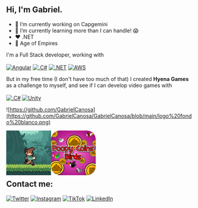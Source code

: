 ## Hi, I'm Gabriel.

- 🔭 I’m currently working on Capgemini
- 🌱 I’m currently learning more than I can handle! 😱
- ❤️ .NET
- 🤟  Age of Empires

I'm a Full Stack developer, working with  
</br>
[![Angular](https://img.shields.io/badge/angular-FF0000?style=for-the-badge&logo=angular&logoColor=white&labelColor=101010)]()
[![.C#](https://img.shields.io/badge/csharp-9146FF?style=for-the-badge&logo=csharp&logoColor=white&labelColor=101010)]()
[![.NET](https://img.shields.io/badge/dotnet-9146FF?style=for-the-badge&logo=dotnet&logoColor=white&labelColor=101010)]()
[![AWS](https://img.shields.io/badge/AWS-FA7343?style=for-the-badge&logo=amazon-aws&logoColor=white&labelColor=101010)]()
</br>

But in my free time (I don't have too much of that) I created **Hyena Games** as a challenge to myself, and see if I can develop video games with  
</br>
[![.C#](https://img.shields.io/badge/csharp-9146FF?style=for-the-badge&logo=csharp&logoColor=white&labelColor=101010)]()
[![Unity](https://img.shields.io/badge/unity-232F3E?style=for-the-badge&logo=unity&logoColor=white&labelColor=101010)]()
</br>

![https://github.com/GabrielCanosa](https://github.com/GabrielCanosa/GabrielCanosa/blob/main/logo%20fondo%20blanco.png)

<a href="https://play.google.com/store/apps/details?id=com.JarlGab.JungleGame"><img src="https://github.com/GabrielCanosa/GabrielCanosa/blob/main/jungle%20tangle.png" align="left" height="120" width="120" ></a>
<a href="https://play.google.com/store/apps/details?id=com.HyenaGames.PoopyCoinsBirds"><img src="https://github.com/GabrielCanosa/GabrielCanosa/blob/main/icono%20poopy%20coins%20birds.png" align="left" height="120" width="120" ></a>

</br></br></br></br></br></br>


## Contact me:

[![Twitter](https://img.shields.io/badge/Twitter-%231DA1F2?style=for-the-badge&logo=twitter&logoColor=white)](https://twitter.com/HyenaSoftware)
[![Instagram](https://img.shields.io/badge/Instagram-%23E4405F.svg?&style=for-the-badge&logo=instagram&logoColor=white)](https://www.instagram.com/hyena.games/)
[![TikTok](https://img.shields.io/badge/TikTok-12100E?style=for-the-badge&logo=tiktok&logoColor=white)](https://vm.tiktok.com/ZMJEw2Aj7/)
[![LinkedIn](https://img.shields.io/badge/LinkedIn-%230077B5.svg?&style=for-the-badge&logo=linkedin)](https://www.linkedin.com/in/gabriel-canosa-66a5179a/)
